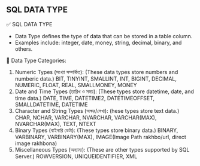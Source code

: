 ## SQL DATA TYPE 
✅ SQL DATA TYPE 
 * Data Type defines the type of data that can be stored in a table column.
 * Examples include: integer, date, money, string, decimal, binary, and others. <br>

🔷 Data Type Categories:
 1. Numeric Types (সংখ্যা সম্পর্কিত): (These data types store numbers and numberic data.) BIT, TINYINT, SMALLINT, INT, BIGINT, DECIMAL, NUMERIC, FLOAT, REAL, SMALLMONEY, MONEY
 2. Date and Time Types (তারিখ ও সময়): (These types store datetime, date, and time data.) DATE, TIME, DATETIME2, DATETIMEOFFSET, SMALLDATETIME, DATETIME
 3. Character and String Types (অক্ষর/লেখা): (hese types store text data.) CHAR, NCHAR, VARCHAR, NVARCHAR, VARCHAR(MAX), NVARCHAR(MAX), TEXT, NTEXT
 4. Binary Types (বাইনারি ডেটা): (These types store binary data.) BINARY, VARBINARY, VARBINARY(MAX), IMAGE(Image Path rakhbo/url, direct image rakhbona)
 5. Miscellaneous Types (অন্যান্য): (These are other types supported by SQL Server.) ROWVERSION, UNIQUEIDENTIFIER, XML

